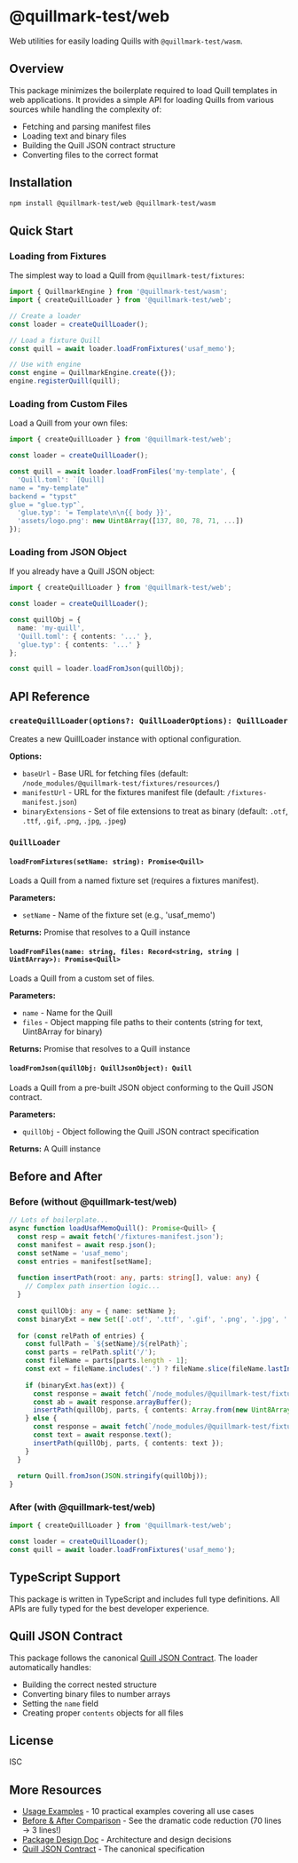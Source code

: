 # @quillmark-test/web

Web utilities for easily loading Quills with `@quillmark-test/wasm`.

## Overview

This package minimizes the boilerplate required to load Quill templates in web applications. It provides a simple API for loading Quills from various sources while handling the complexity of:

- Fetching and parsing manifest files
- Loading text and binary files
- Building the Quill JSON contract structure
- Converting files to the correct format

## Installation

```bash
npm install @quillmark-test/web @quillmark-test/wasm
```

## Quick Start

### Loading from Fixtures

The simplest way to load a Quill from `@quillmark-test/fixtures`:

```typescript
import { QuillmarkEngine } from '@quillmark-test/wasm';
import { createQuillLoader } from '@quillmark-test/web';

// Create a loader
const loader = createQuillLoader();

// Load a fixture Quill
const quill = await loader.loadFromFixtures('usaf_memo');

// Use with engine
const engine = QuillmarkEngine.create({});
engine.registerQuill(quill);
```

### Loading from Custom Files

Load a Quill from your own files:

```typescript
import { createQuillLoader } from '@quillmark-test/web';

const loader = createQuillLoader();

const quill = await loader.loadFromFiles('my-template', {
  'Quill.toml': `[Quill]
name = "my-template"
backend = "typst"
glue = "glue.typ"`,
  'glue.typ': '= Template\n\n{{ body }}',
  'assets/logo.png': new Uint8Array([137, 80, 78, 71, ...])
});
```

### Loading from JSON Object

If you already have a Quill JSON object:

```typescript
import { createQuillLoader } from '@quillmark-test/web';

const loader = createQuillLoader();

const quillObj = {
  name: 'my-quill',
  'Quill.toml': { contents: '...' },
  'glue.typ': { contents: '...' }
};

const quill = loader.loadFromJson(quillObj);
```

## API Reference

### `createQuillLoader(options?: QuillLoaderOptions): QuillLoader`

Creates a new QuillLoader instance with optional configuration.

**Options:**
- `baseUrl` - Base URL for fetching files (default: `/node_modules/@quillmark-test/fixtures/resources/`)
- `manifestUrl` - URL for the fixtures manifest file (default: `/fixtures-manifest.json`)
- `binaryExtensions` - Set of file extensions to treat as binary (default: `.otf`, `.ttf`, `.gif`, `.png`, `.jpg`, `.jpeg`)

### `QuillLoader`

#### `loadFromFixtures(setName: string): Promise<Quill>`

Loads a Quill from a named fixture set (requires a fixtures manifest).

**Parameters:**
- `setName` - Name of the fixture set (e.g., 'usaf_memo')

**Returns:** Promise that resolves to a Quill instance

#### `loadFromFiles(name: string, files: Record<string, string | Uint8Array>): Promise<Quill>`

Loads a Quill from a custom set of files.

**Parameters:**
- `name` - Name for the Quill
- `files` - Object mapping file paths to their contents (string for text, Uint8Array for binary)

**Returns:** Promise that resolves to a Quill instance

#### `loadFromJson(quillObj: QuillJsonObject): Quill`

Loads a Quill from a pre-built JSON object conforming to the Quill JSON contract.

**Parameters:**
- `quillObj` - Object following the Quill JSON contract specification

**Returns:** A Quill instance

## Before and After

### Before (without @quillmark-test/web)

```typescript
// Lots of boilerplate...
async function loadUsafMemoQuill(): Promise<Quill> {
  const resp = await fetch('/fixtures-manifest.json');
  const manifest = await resp.json();
  const setName = 'usaf_memo';
  const entries = manifest[setName];
  
  function insertPath(root: any, parts: string[], value: any) {
    // Complex path insertion logic...
  }
  
  const quillObj: any = { name: setName };
  const binaryExt = new Set(['.otf', '.ttf', '.gif', '.png', '.jpg', '.jpeg']);
  
  for (const relPath of entries) {
    const fullPath = `${setName}/${relPath}`;
    const parts = relPath.split('/');
    const fileName = parts[parts.length - 1];
    const ext = fileName.includes('.') ? fileName.slice(fileName.lastIndexOf('.')).toLowerCase() : '';
    
    if (binaryExt.has(ext)) {
      const response = await fetch(`/node_modules/@quillmark-test/fixtures/resources/${fullPath}`);
      const ab = await response.arrayBuffer();
      insertPath(quillObj, parts, { contents: Array.from(new Uint8Array(ab)) });
    } else {
      const response = await fetch(`/node_modules/@quillmark-test/fixtures/resources/${fullPath}`);
      const text = await response.text();
      insertPath(quillObj, parts, { contents: text });
    }
  }
  
  return Quill.fromJson(JSON.stringify(quillObj));
}
```

### After (with @quillmark-test/web)

```typescript
import { createQuillLoader } from '@quillmark-test/web';

const loader = createQuillLoader();
const quill = await loader.loadFromFixtures('usaf_memo');
```

## TypeScript Support

This package is written in TypeScript and includes full type definitions. All APIs are fully typed for the best developer experience.

## Quill JSON Contract

This package follows the canonical [Quill JSON Contract](../docs/QUILL_JSON.md). The loader automatically handles:

- Building the correct nested structure
- Converting binary files to number arrays
- Setting the `name` field
- Creating proper `contents` objects for all files

## License

ISC

## More Resources

- [Usage Examples](EXAMPLES.md) - 10 practical examples covering all use cases
- [Before & After Comparison](../docs/BEFORE_AND_AFTER.md) - See the dramatic code reduction (70 lines → 3 lines!)
- [Package Design Doc](../docs/WEB_PACKAGE_DESIGN.md) - Architecture and design decisions
- [Quill JSON Contract](../docs/QUILL_JSON.md) - The canonical specification
